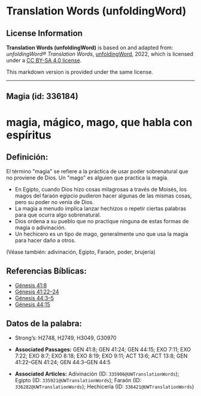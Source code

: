 # Translation Words (unfoldingWord)

## License Information

**Translation Words (unfoldingWord)** is based on and adapted from: _unfoldingWord® Translation Words_, [unfoldingWord](https://unfoldingword.org/utw), 2022, which is licensed under a [CC BY-SA 4.0 license](https://creativecommons.org/licenses/by-sa/4.0/legalcode.en).

This markdown version is provided under the same license.



--------------------------------

## Magia (id: 336184)

magia, mágico, mago, que habla con espíritus
============================================

Definición:
-----------

El término "magia" se refiere a la práctica de usar poder sobrenatural que no proviene de Dios. Un "mago" es alguien que practica la magia.

* En Egipto, cuando Dios hizo cosas milagrosas a través de Moisés, los magos del faraón egipcio pudieron hacer algunas de las mismas cosas, pero su poder no venía de Dios.
* La magia a menudo implica lanzar hechizos o repetir ciertas palabras para que ocurra algo sobrenatural.
* Dios ordena a su pueblo que no practique ninguna de estas formas de magia o adivinación.
* Un hechicero es un tipo de mago, generalmente uno que usa la magia para hacer daño a otros.

(Véase también: adivinación, Egipto, Faraón, poder, brujería)

Referencias Bíblicas:
---------------------

* [Génesis 41:8](https://ref.ly/Gen41:8)
* [Génesis 41:22–24](https://ref.ly/Gen41:22-Gen41:24)
* [Génesis 44:3–5](https://ref.ly/Gen44:3-Gen44:5)
* [Génesis 44:15](https://ref.ly/Gen44:15)

Datos de la palabra:
--------------------

* Strong’s: H2748, H2749, H3049, G30970

* **Associated Passages:** GEN 41:8; GEN 41:24; GEN 44:15; EXO 7:11; EXO 7:22; EXO 8:7; EXO 8:18; EXO 8:19; EXO 9:11; ACT 13:6; ACT 13:8; GEN 41:22–GEN 41:24; GEN 44:3–GEN 44:5
* **Associated Articles:** Adivinación (ID: `335906@UWTranslationWords`); Egipto (ID: `335921@UWTranslationWords`); Faraón (ID: `336282@UWTranslationWords`); Hechicería (ID: `336421@UWTranslationWords`)

